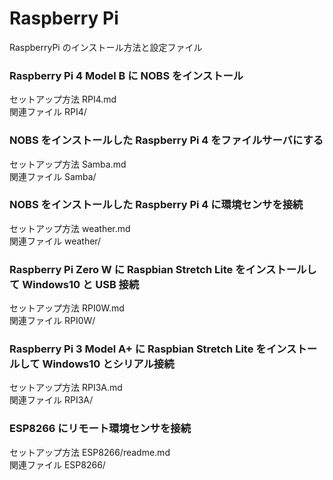 # Raspberry Pi 

RaspberryPi のインストール方法と設定ファイル

### Raspberry Pi 4 Model B に NOBS をインストール

セットアップ方法 RPI4.md  
関連ファイル RPI4/

### NOBS をインストールした Raspberry Pi 4 をファイルサーバにする

セットアップ方法 Samba.md  
関連ファイル Samba/

### NOBS をインストールした Raspberry Pi 4 に環境センサを接続

セットアップ方法 weather.md  
関連ファイル weather/

### Raspberry Pi Zero W に Raspbian Stretch Lite をインストールして Windows10 と USB 接続

セットアップ方法 RPI0W.md  
関連ファイル RPI0W/

### Raspberry Pi 3 Model A+ に Raspbian Stretch Lite をインストールして Windows10 とシリアル接続

セットアップ方法 RPI3A.md  
関連ファイル RPI3A/

### ESP8266 にリモート環境センサを接続

セットアップ方法 ESP8266/readme.md  
関連ファイル ESP8266/

